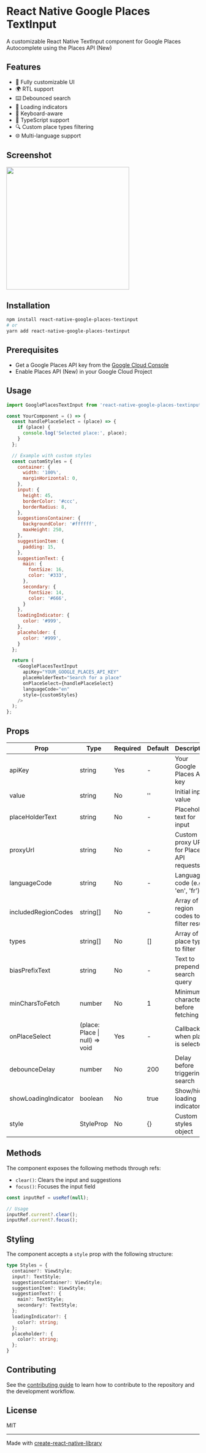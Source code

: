 # React Native Google Places TextInput

A customizable React Native TextInput component for Google Places Autocomplete using the Places API (New)

## Features

- 🎨 Fully customizable UI
- 🌍 RTL support
- ⌨️ Debounced search
- 🔄 Loading indicators
- 📱 Keyboard-aware
- 🎯 TypeScript support
- 🔍 Custom place types filtering
- 🌐 Multi-language support

## Screenshot
<img src="https://github.com/user-attachments/assets/1eb0c4da-4a2e-453e-a6b4-d63bf7fa4d20" width="320"/>

## Installation

```bash
npm install react-native-google-places-textinput
# or
yarn add react-native-google-places-textinput
```

## Prerequisites

- Get a Google Places API key from the [Google Cloud Console](https://console.cloud.google.com/)
- Enable Places API (New) in your Google Cloud Project

## Usage

```javascript
import GooglePlacesTextInput from 'react-native-google-places-textinput';

const YourComponent = () => {
  const handlePlaceSelect = (place) => {
    if (place) {
      console.log('Selected place:', place);
    }
  };

  // Example with custom styles
  const customStyles = {
    container: {
      width: '100%',
      marginHorizontal: 0,
    },
    input: {
      height: 45,
      borderColor: '#ccc',
      borderRadius: 8,
    },
    suggestionsContainer: {
      backgroundColor: '#ffffff',
      maxHeight: 250,
    },
    suggestionItem: {
      padding: 15,
    },
    suggestionText: {
      main: {
        fontSize: 16,
        color: '#333',
      },
      secondary: {
        fontSize: 14,
        color: '#666',
      }
    },
    loadingIndicator: {
      color: '#999',
    },
    placeholder: {
      color: '#999',
    }
  };

  return (
    <GooglePlacesTextInput
      apiKey="YOUR_GOOGLE_PLACES_API_KEY"
      placeHolderText="Search for a place"
      onPlaceSelect={handlePlaceSelect}
      languageCode="en"
      style={customStyles}
    />
  );
};
```

## Props

| Prop | Type | Required | Default | Description |
|------|------|----------|---------|-------------|
| apiKey | string | Yes | - | Your Google Places API key |
| value | string | No | '' | Initial input value |
| placeHolderText | string | No | - | Placeholder text for input |
| proxyUrl | string | No | - | Custom proxy URL for Places API requests |
| languageCode | string | No | - | Language code (e.g., 'en', 'fr') |
| includedRegionCodes | string[] | No | - | Array of region codes to filter results |
| types | string[] | No | [] | Array of place types to filter |
| biasPrefixText | string | No | - | Text to prepend to search query |
| minCharsToFetch | number | No | 1 | Minimum characters before fetching |
| onPlaceSelect | (place: Place \| null) => void | Yes | - | Callback when place is selected |
| debounceDelay | number | No | 200 | Delay before triggering search |
| showLoadingIndicator | boolean | No | true | Show/hide loading indicator |
| style | StyleProp | No | {} | Custom styles object |

## Methods

The component exposes the following methods through refs:

- `clear()`: Clears the input and suggestions
- `focus()`: Focuses the input field

```javascript
const inputRef = useRef(null);

// Usage
inputRef.current?.clear();
inputRef.current?.focus();
```

## Styling

The component accepts a `style` prop with the following structure:

```typescript
type Styles = {
  container?: ViewStyle;
  input?: TextStyle;
  suggestionsContainer?: ViewStyle;
  suggestionItem?: ViewStyle;
  suggestionText?: {
    main?: TextStyle;
    secondary?: TextStyle;
  };
  loadingIndicator?: {
    color?: string;
  };
  placeholder?: {
    color?: string;
  };
}
```

## Contributing

See the [contributing guide](CONTRIBUTING.md) to learn how to contribute to the repository and the development workflow.

## License

MIT

---

Made with [create-react-native-library](https://github.com/callstack/react-native-builder-bob)
